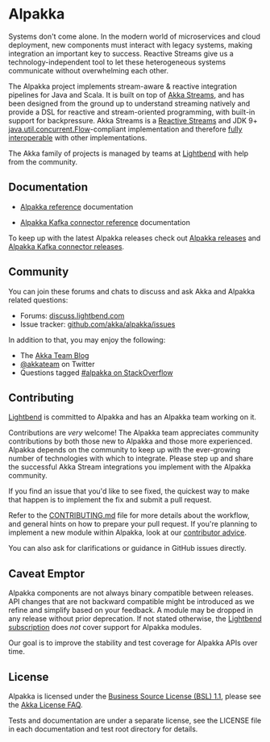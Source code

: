 Alpakka
=======

Systems don't come alone. In the modern world of microservices and cloud deployment, new components must interact with legacy systems, making integration an important key to success. Reactive Streams give us a technology-independent tool to let these heterogeneous systems communicate without overwhelming each other.

The Alpakka project implements stream-aware & reactive integration pipelines for Java and Scala. It is built on top of [Akka Streams](https://doc.akka.io/docs/akka/current/stream/index.html), and has been designed from the ground up to understand streaming natively and provide a DSL for reactive and stream-oriented programming, with built-in support for backpressure. Akka Streams is a [Reactive Streams](http://www.reactive-streams.org/) and JDK 9+ [java.util.concurrent.Flow](https://docs.oracle.com/javase/10/docs/api/java/util/concurrent/Flow.html)-compliant implementation and therefore [fully interoperable](https://doc.akka.io/docs/akka/current/general/stream/stream-design.html#interoperation-with-other-reactive-streams-implementations) with other implementations.

The Akka family of projects is managed by teams at [Lightbend](https://lightbend.com) with help from the community.

Documentation
-------------

- [Alpakka reference](https://doc.akka.io/docs/alpakka/current/) documentation

- [Alpakka Kafka connector reference](https://doc.akka.io/docs/akka-stream-kafka/current/) documentation

To keep up with the latest Alpakka releases check out [Alpakka releases](https://github.com/akka/alpakka/releases) and [Alpakka Kafka connector releases](https://github.com/akka/alpakka-kafka/releases).


Community
---------

You can join these forums and chats to discuss and ask Akka and Alpakka related questions:

- Forums: [discuss.lightbend.com](https://discuss.lightbend.com/c/akka/streams-and-alpakka)
- Issue tracker: [github.com/akka/alpakka/issues](https://github.com/akka/alpakka/issues)

In addition to that, you may enjoy the following:

- The [Akka Team Blog](https://akka.io/blog/)
- [@akkateam](https://twitter.com/akkateam) on Twitter
- Questions tagged [#alpakka on StackOverflow](http://stackoverflow.com/questions/tagged/alpakka)



Contributing
------------

[Lightbend](https://www.lightbend.com/) is committed to Alpakka and has an Alpakka team working on it.

Contributions are *very* welcome! The Alpakka team appreciates community contributions by both those new to Alpakka and those more experienced.
Alpakka depends on the community to keep up with the ever-growing number of technologies with which to integrate. Please step up and share the successful Akka Stream integrations you implement with the Alpakka community.

If you find an issue that you'd like to see fixed, the quickest way to make that happen is to implement the fix and submit a pull request.

Refer to the [CONTRIBUTING.md](CONTRIBUTING.md) file for more details about the workflow, and general hints on how to prepare your pull request. If you're planning to implement a new module within Alpakka, look at our [contributor advice](contributor-advice.md).

You can also ask for clarifications or guidance in GitHub issues directly.

Caveat Emptor
-------------

Alpakka components are not always binary compatible between releases. API changes that are not backward compatible might be introduced as we refine and simplify based on your feedback. A module may be dropped in any release without prior deprecation. If not stated otherwise, the [Lightbend subscription](https://www.lightbend.com/subscription) does *not* cover support for Alpakka modules.

Our goal is to improve the stability and test coverage for Alpakka APIs over time.

License
-------
Alpakka is licensed under the [Business Source License (BSL) 1.1](https://github.com/akka/alpakka/blob/main/LICENSE), please see the [Akka License FAQ](https://www.lightbend.com/akka/license-faq).

Tests and documentation are under a separate license, see the LICENSE file in each documentation and test root directory for details.
